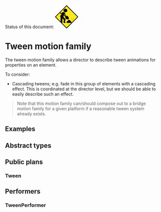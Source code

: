 Status of this document:
![](../../_assets/under-construction-flashing-barracade-animation.gif)

# Tween motion family

The tween motion family allows a director to describe tween animations for properties on an element.

To consider:

- Cascading tweens; e.g. fade in this group of elements with a cascading effect. This is coordinated at the director level, but we should be able to easily describe such an effect.

> Note that this motion family can/should compose out to a bridge motion family for a given platform if a reasonable tween system already exists.

## Examples

## Abstract types

## Public plans

### Tween

## Performers

### TweenPerformer
